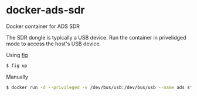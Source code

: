 # docker-ads-sdr
Docker container for ADS SDR

The SDR dongle is typically a USB device. Run the container in privelidged mode to access the host's USB device. 

Using [fig](http://www.fig.sh/yml.html)

``` bash
$ fig up
```

Manually

``` bash
$ docker run -d --privileged -v /dev/bus/usb:/dev/bus/usb --name ads sthysel/ads-sdr
```
